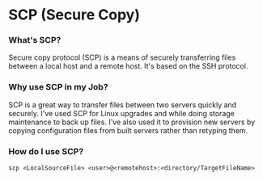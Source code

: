 # SCP (Secure Copy)

### What's SCP?

Secure copy protocol (SCP) is a means of securely transferring files between a local host and a remote host. It's based on the SSH protocol.&#x20;

### Why use SCP in my Job?

SCP is a great way to transfer files between two servers quickly and securely. I've used SCP for Linux upgrades and while doing storage maintenance to back up files. I've also used it to provision new servers by copying configuration files from built servers rather than retyping them.

### How do I use SCP?

`scp <LocalSourceFile> <user>@<remotehost>:<directory/TargetFileName>`
